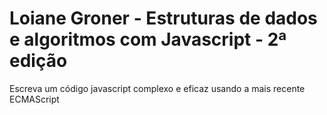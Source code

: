 # Loiane Groner - Estruturas de dados e algoritmos com Javascript - 2ª edição
Escreva um código javascript complexo e eficaz usando a mais recente ECMAScript
